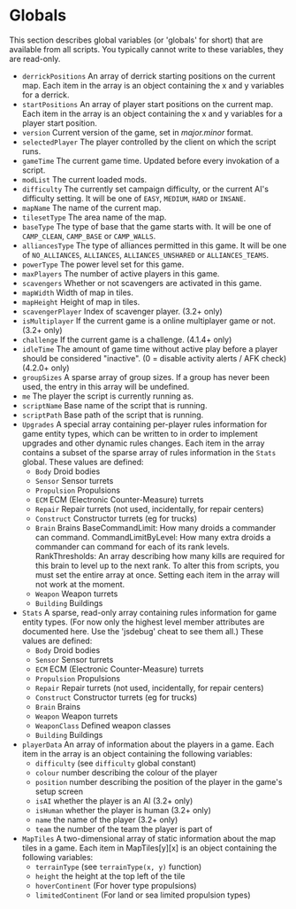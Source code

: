 # Globals

This section describes global variables (or 'globals' for short) that are
available from all scripts. You typically cannot write to these variables,
they are read-only.

* ```derrickPositions``` An array of derrick starting positions on the current map. Each item in the array is an
object containing the x and y variables for a derrick.
* ```startPositions``` An array of player start positions on the current map. Each item in the array is an
object containing the x and y variables for a player start position.
* ```version``` Current version of the game, set in *major.minor* format.
* ```selectedPlayer``` The player controlled by the client on which the script runs.
* ```gameTime``` The current game time. Updated before every invokation of a script.
* ```modList``` The current loaded mods.
* ```difficulty``` The currently set campaign difficulty, or the current AI's difficulty setting. It will be one of
```EASY```, ```MEDIUM```, ```HARD``` or ```INSANE```.
* ```mapName``` The name of the current map.
* ```tilesetType``` The area name of the map.
* ```baseType``` The type of base that the game starts with. It will be one of ```CAMP_CLEAN```, ```CAMP_BASE``` or ```CAMP_WALLS```.
* ```alliancesType``` The type of alliances permitted in this game. It will be one of ```NO_ALLIANCES```, ```ALLIANCES```, ```ALLIANCES_UNSHARED``` or ```ALLIANCES_TEAMS```.
* ```powerType``` The power level set for this game.
* ```maxPlayers``` The number of active players in this game.
* ```scavengers``` Whether or not scavengers are activated in this game.
* ```mapWidth``` Width of map in tiles.
* ```mapHeight``` Height of map in tiles.
* ```scavengerPlayer``` Index of scavenger player. (3.2+ only)
* ```isMultiplayer``` If the current game is a online multiplayer game or not. (3.2+ only)
* `challenge` If the current game is a challenge. (4.1.4+ only)
* `idleTime` The amount of game time without active play before a player should be considered "inactive". (0 = disable activity alerts / AFK check) (4.2.0+ only)
* ```groupSizes``` A sparse array of group sizes. If a group has never been used, the entry in this array will
be undefined.
* ```me``` The player the script is currently running as.
* ```scriptName``` Base name of the script that is running.
* ```scriptPath``` Base path of the script that is running.
* ```Upgrades``` A special array containing per-player rules information for game entity types,
which can be written to in order to implement upgrades and other dynamic rules changes. Each item in the
array contains a subset of the sparse array of rules information in the ```Stats``` global.
These values are defined:
  * ```Body``` Droid bodies
  * ```Sensor``` Sensor turrets
  * ```Propulsion``` Propulsions
  * ```ECM``` ECM (Electronic Counter-Measure) turrets
  * ```Repair``` Repair turrets (not used, incidentally, for repair centers)
  * ```Construct``` Constructor turrets (eg for trucks)
  * ```Brain``` Brains
BaseCommandLimit: How many droids a commander can command. CommandLimitByLevel: How many extra droids
a commander can command for each of its rank levels. RankThresholds: An array describing how many
kills are required for this brain to level up to the next rank. To alter this from scripts, you must
set the entire array at once. Setting each item in the array will not work at the moment.
  * ```Weapon``` Weapon turrets
  * ```Building``` Buildings
* ```Stats``` A sparse, read-only array containing rules information for game entity types.
(For now only the highest level member attributes are documented here. Use the 'jsdebug' cheat
to see them all.)
These values are defined:
  * ```Body``` Droid bodies
  * ```Sensor``` Sensor turrets
  * ```ECM``` ECM (Electronic Counter-Measure) turrets
  * ```Propulsion``` Propulsions
  * ```Repair``` Repair turrets (not used, incidentally, for repair centers)
  * ```Construct``` Constructor turrets (eg for trucks)
  * ```Brain``` Brains
  * ```Weapon``` Weapon turrets
  * ```WeaponClass``` Defined weapon classes
  * ```Building``` Buildings
* ```playerData``` An array of information about the players in a game. Each item in the array is an object
containing the following variables:
  * ```difficulty``` (see ```difficulty``` global constant)
  * ```colour``` number describing the colour of the player
  * ```position``` number describing the position of the player in the game's setup screen
  * ```isAI``` whether the player is an AI (3.2+ only)
  * ```isHuman``` whether the player is human (3.2+ only)
  * ```name``` the name of the player (3.2+ only)
  * ```team``` the number of the team the player is part of
* ```MapTiles``` A two-dimensional array of static information about the map tiles in a game. Each item in MapTiles[y][x] is an object
containing the following variables:
  * ```terrainType``` (see ```terrainType(x, y)``` function)
  * ```height``` the height at the top left of the tile
  * ```hoverContinent``` (For hover type propulsions)
  * ```limitedContinent``` (For land or sea limited propulsion types)
